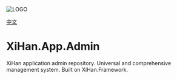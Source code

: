 ![LOGO](./assets/LOGO.png)

[中文](README_cn.md)

# XiHan.App.Admin

XiHan application admin repository. Universal and comprehensive management system. Built on XiHan.Framework.
